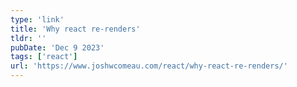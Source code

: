 ```yaml
---
type: 'link'
title: 'Why react re-renders'
tldr: ''
pubDate: 'Dec 9 2023'
tags: ['react']
url: 'https://www.joshwcomeau.com/react/why-react-re-renders/'
---
```

